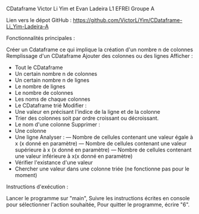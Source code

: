 CDataframe Victor Li Yim et Evan Ladeira L1 EFREI Groupe A

Lien vers le dépot GitHub : https://github.com/VictorLiYim/CDataframe-Li_Yim-Ladeira-A

Fonctionnalités principales :

Créer un Cdataframe ce qui implique la création d'un nombre n de colonnes
Remplissage d'un CDataframe
Ajouter des colonnes ou des lignes
Afficher :
  - Tout le CDataframe
  - Un certain nombre n de colonnes
  - Un certain nombre n de lignes
  - Le nombre de lignes
  - Le nombre de colonnes
  - Les noms de chaque colonnes
  - Le CDataframe trié
Modifier :
  - Une valeur en précisant l'indice de la ligne et de la colonne
  - Trier des colonnes soit par ordre croissant ou décroissant.
  - Le nom d'une colonne
Supprimer :
  - Une colonne
  - Une ligne
Analyser :
— Nombre de cellules contenant une valeur égale à x (x donné en paramètre)
— Nombre de cellules contenant une valeur supérieure à x (x donné en paramètre) 
— Nombre de cellules contenant une valeur inférieure à x(x donné en paramètre)
- Vérifier l'existance d'une valeur
- Chercher une valeur dans une colonne triée (ne fonctionne pas pour le moment)

Instructions d'exécution :

Lancer le programme sur "main",
Suivre les instructions écrites en console pour sélectionner l'action souhaitée,
Pour quitter le programme, écrire "6".
